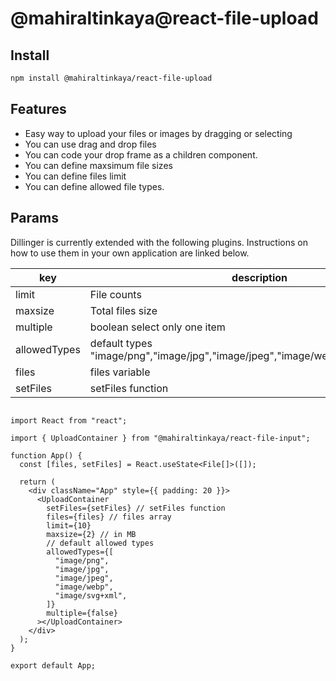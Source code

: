 # @mahiraltinkaya@react-file-upload

## Install

```sh
npm install @mahiraltinkaya/react-file-upload
```

## Features

- Easy way to upload your files or images by dragging or selecting
- You can use drag and drop files
- You can code your drop frame as a children component.
- You can define maxsimum file sizes
- You can define files limit
- You can define allowed file types.

## Params

Dillinger is currently extended with the following plugins.
Instructions on how to use them in your own application are linked below.

| key          | description                                                                     | required |
| ------------ | ------------------------------------------------------------------------------- | -------- |
| limit        | File counts                                                                     | optional |
| maxsize      | Total files size                                                                | optional |
| multiple     | boolean select only one item                                                    | optional |
| allowedTypes | default types "image/png","image/jpg","image/jpeg","image/webp","image/svg+xml" | optional |
| files        | files variable                                                                  | required |
| setFiles     | setFiles function                                                               | required |

```

import React from "react";

import { UploadContainer } from "@mahiraltinkaya/react-file-input";

function App() {
  const [files, setFiles] = React.useState<File[]>([]);

  return (
    <div className="App" style={{ padding: 20 }}>
      <UploadContainer
        setFiles={setFiles} // setFiles function
        files={files} // files array
        limit={10}
        maxsize={2} // in MB
        // default allowed types
        allowedTypes={[
          "image/png",
          "image/jpg",
          "image/jpeg",
          "image/webp",
          "image/svg+xml",
        ]}
        multiple={false}
      ></UploadContainer>
    </div>
  );
}

export default App;

```
